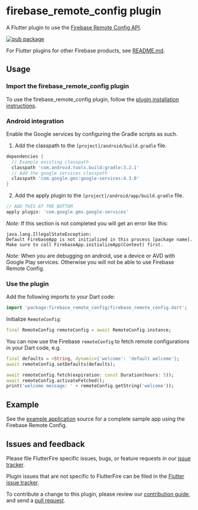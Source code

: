 # firebase_remote_config plugin

A Flutter plugin to use the [Firebase Remote Config API](https://firebase.google.com/products/remote-config/).

[![pub package](https://img.shields.io/pub/v/firebase_remote_config.svg)](https://pub.dartlang.org/packages/firebase_remote_config)

For Flutter plugins for other Firebase products, see [README.md](https://github.com/FirebaseExtended/flutterfire/blob/master/README.md).

## Usage

### Import the firebase_remote_config plugin
To use the firebase_remote_config plugin, follow the [plugin installation instructions](https://pub.dartlang.org/packages/firebase_remote_config#pub-pkg-tab-installing).

### Android integration

Enable the Google services by configuring the Gradle scripts as such.

1. Add the classpath to the `[project]/android/build.gradle` file.
```gradle
dependencies {
  // Example existing classpath
  classpath 'com.android.tools.build:gradle:3.2.1'
  // Add the google services classpath
  classpath 'com.google.gms:google-services:4.3.0'
}
```

2. Add the apply plugin to the `[project]/android/app/build.gradle` file.
```gradle
// ADD THIS AT THE BOTTOM
apply plugin: 'com.google.gms.google-services'
```

*Note:* If this section is not completed you will get an error like this:
```
java.lang.IllegalStateException:
Default FirebaseApp is not initialized in this process [package name].
Make sure to call FirebaseApp.initializeApp(Context) first.
```

*Note:* When you are debugging on android, use a device or AVD with Google Play services.
Otherwise you will not be able to use Firebase Remote Config.

### Use the plugin

Add the following imports to your Dart code:
```dart
import 'package:firebase_remote_config/firebase_remote_config.dart';
```

Initialize `RemoteConfig`:
```dart
final RemoteConfig remoteConfig = await RemoteConfig.instance;
```

You can now use the Firebase `remoteConfig` to fetch remote configurations in your Dart code, e.g.
```dart
final defaults = <String, dynamic>{'welcome': 'default welcome'};
await remoteConfig.setDefaults(defaults);

await remoteConfig.fetch(expiration: const Duration(hours: 5));
await remoteConfig.activateFetched();
print('welcome message: ' + remoteConfig.getString('welcome'));
```

## Example

See the [example application](https://github.com/FirebaseExtended/flutterfire/tree/master/packages/firebase_remote_config/example) source
for a complete sample app using the Firebase Remote Config.

## Issues and feedback

Please file FlutterFire specific issues, bugs, or feature requests in our [issue tracker](https://github.com/FirebaseExtended/flutterfire/issues/new).

Plugin issues that are not specific to FlutterFire can be filed in the [Flutter issue tracker](https://github.com/flutter/flutter/issues/new).

To contribute a change to this plugin,
please review our [contribution guide](https://github.com/FirebaseExtended/flutterfire/blob/master/CONTRIBUTING.md),
and send a [pull request](https://github.com/FirebaseExtended/flutterfire/pulls).
